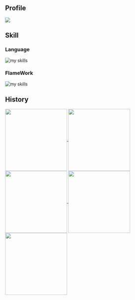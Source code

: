 ## Profile

[![](https://komarev.com/ghpvc/?username=matcha110&style=flat)](https://github.com/antonkomarev/github-profile-views-counter)

## Skill
### Language
<img alt="my skills" src="https://skillicons.dev/icons?theme=light&perline=8&i=php,python,rust,golang,js,ts" />

### FlameWork
<img alt="my skills" src="https://skillicons.dev/icons?theme=light&perline=8&i=laravel,vue,react,next" />

## History
<a href="https://github.com/matcha110/github-readme-stats">
  <img height=200 align="center" src="http://github-profile-summary-cards.vercel.app/api/cards/profile-details?username=matcha110&theme=cobalt"/>
</a>

<a href="https://github.com/matcha110/github-readme-stats">
  <img height=200 align="center" src="http://github-profile-summary-cards.vercel.app/api/cards/repos-per-language?username=matcha110&theme=cobalt" />
</a>

<a href="https://github.com/matcha110/github-readme-stats">
  <img height=200 align="center" src="http://github-profile-summary-cards.vercel.app/api/cards/most-commit-language?username=matcha110&theme=cobalt" />
</a>

<a href="https://github.com/matcha110/github-readme-stats">
  <img height=200 align="center" src="http://github-profile-summary-cards.vercel.app/api/cards/stats?username=matcha110&theme=cobalt" />
</a>

<a href="https://github.com/matcha110/github-readme-stats">
  <img height=200 align="center" src="http://github-profile-summary-cards.vercel.app/api/cards/productive-time?username=matcha110&theme=cobalt&utcOffset=8" />
</a>

